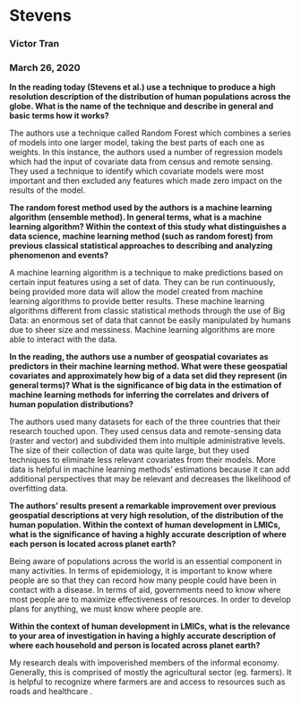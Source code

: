 # Stevens

### Victor Tran

### March 26, 2020

**In the reading today (Stevens et al.) use a technique to produce a high resolution description of the distribution of human populations across the globe. What is the name of the technique and describe in general and basic terms how it works?**

The authors use a technique called Random Forest which combines a series of models into one larger model, taking the best parts of each one as weights. In this instance, the authors used a number of regression models which had the input of covariate data from census and remote sensing. They used a technique to identify which covariate models were most important and then excluded any features which made zero impact on the results of the model. 

**The random forest method used by the authors is a machine learning algorithm (ensemble method). In general terms, what is a machine learning algorithm? Within the context of this study what distinguishes a data science, machine learning method (such as random forest) from previous classical statistical approaches to describing and analyzing phenomenon and events?**

A machine learning algorithm is a technique to make predictions based on certain input features  using a set of data. They can be run continuously, being provided more data will allow the model created from machine learning algorithms to provide better results. These machine learning algorithms different from classic statistical methods through the use of Big Data: an enormous set of data that cannot be easily manipulated by humans due to sheer size and messiness. Machine learning algorithms are more able to interact with the data. 

**In the reading, the authors use a number of geospatial covariates as predictors in their machine learning method. What were these geospatial covariates and approximately how big of a data set did they represent (in general terms)? What is the significance of big data in the estimation of machine learning methods for inferring the correlates and drivers of human population distributions?**

The authors used many datasets for each of the three countries that their research touched upon. They used census data and remote-sensing data (raster and vector) and subdivided them into multiple administrative levels. The size of their collection of data was quite large, but they used techniques to eliminate less relevant covariates from their models. More data is helpful in machine learning methods’ estimations because it can add additional perspectives that may be relevant and decreases the likelihood of overfitting data. 

**The authors’ results present a remarkable improvement over previous geospatial descriptions at very high resolution, of the distribution of the human population. Within the context of human development in LMICs, what is the significance of having a highly accurate description of where each person is located across planet earth?**

Being aware of populations across the world is an essential component in many activities. In terms of epidemiology, it is important to know where people are so that they can record how many people could have been in contact with a disease. In terms of aid, governments need to know where most people are to maximize effectiveness of resources. In order to develop plans for anything, we must know where people are. 

**Within the context of human development in LMICs, what is the relevance to your area of investigation in having a highly accurate description of where each household and person is located across planet earth?**

My research deals with impoverished members of the informal economy. Generally, this is comprised of mostly the agricultural sector (eg. farmers). It is helpful to recognize where farmers are and access to resources such as roads and healthcare .
